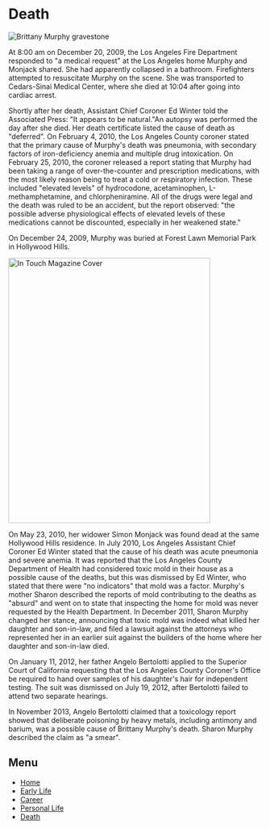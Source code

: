 <html>
  <head>
  <link rel="stylesheet" href="main.css">
</head>
<body>
  <main>
  <h1> Death </h1>
  <img src="https://www.google.com/search?q=brittany+murphy+gravestone&tbm=isch&source=iu&ictx=1&fir=ql4VTZAHThNgBM%252CYQasSTGvBs77LM%252C_&vet=1&usg=AI4_-kQgW5Kd-E9Vjl3oLddymEHUv0Re2w&sa=X&ved=2ahUKEwiPtsva1NjwAhXUFlkFHXfWA14Q9QF6BAgQEAE&biw=1396&bih=657#imgrc=Vy-rAqWiDuFWbM" alt="Brittany Murphy gravestone">
<p>At 8:00 am on December 20, 2009, the Los Angeles Fire Department responded to "a medical request" at the Los Angeles home Murphy and Monjack shared. She had apparently collapsed in a bathroom. Firefighters attempted to resuscitate Murphy on the scene. She was transported to Cedars-Sinai Medical Center, where she died at 10:04 after going into cardiac arrest.</p>

<p>Shortly after her death, Assistant Chief Coroner Ed Winter told the Associated Press: "It appears to be natural."An autopsy was performed the day after she died. Her death certificate listed the cause of death as "deferred". On February 4, 2010, the Los Angeles County coroner stated that the primary cause of Murphy's death was pneumonia, with secondary factors of iron-deficiency anemia and multiple drug intoxication. On February 25, 2010, the coroner released a report stating that Murphy had been taking a range of over-the-counter and prescription medications, with the most likely reason being to treat a cold or respiratory infection. These included "elevated levels" of hydrocodone, acetaminophen, L-methamphetamine, and chlorpheniramine. All of the drugs were legal and the death was ruled to be an accident, but the report observed: "the possible adverse physiological effects of elevated levels of these medications cannot be discounted, especially in her weakened state."</p>

<p>On December 24, 2009, Murphy was buried at Forest Lawn Memorial Park in Hollywood Hills.</p>
 <img src="https://the-hollywood-gossip-res.cloudinary.com/iu/s--7S4NwC7c--/t_xlarge_p/cs_srgb,f_auto,fl_strip_profile.lossy,q_auto:420/v1364525388/brittany-murphy-cover.jpg" alt="In Touch Magazine Cover" width="400" height="525">

<p>On May 23, 2010, her widower Simon Monjack was found dead at the same Hollywood Hills residence. In July 2010, Los Angeles Assistant Chief Coroner Ed Winter stated that the cause of his death was acute pneumonia and severe anemia. It was reported that the Los Angeles County Department of Health had considered toxic mold in their house as a possible cause of the deaths, but this was dismissed by Ed Winter, who stated that there were "no indicators" that mold was a factor. Murphy's mother Sharon described the reports of mold contributing to the deaths as "absurd" and went on to state that inspecting the home for mold was never requested by the Health Department. In December 2011, Sharon Murphy changed her stance, announcing that toxic mold was indeed what killed her daughter and son-in-law, and filed a lawsuit against the attorneys who represented her in an earlier suit against the builders of the home where her daughter and son-in-law died.</p>

<p>On January 11, 2012, her father Angelo Bertolotti applied to the Superior Court of California requesting that the Los Angeles County Coroner's Office be required to hand over samples of his daughter's hair for independent testing. The suit was dismissed on July 19, 2012, after Bertolotti failed to attend two separate hearings.</p>

<p>In November 2013, Angelo Bertolotti claimed that a toxicology report showed that deliberate poisoning by heavy metals, including antimony and barium, was a possible cause of Brittany Murphy's death. Sharon Murphy described the claim as "a smear".</p> 
</main>

<h2>Menu</h2>
<nav>
     <ul>
       <li><a href="https://julesyann19.github.io/brittanymurphy">Home</a></li>
       <li><a href="https://julesyann19.github.io/brittanymurphy/earlylife.html">Early Life</a></li>
       <li><a href="https://julesyann19.github.io/brittanymurphy/career.html">Career</a></li>
       <li><a href="https://julesyann19.github.io/brittanymurphy/personallife.html">Personal Life</a></li>
       <li><a href="https://julesyann19.github.io/brittanymurphy/death.html">Death</a></li>
        
</ul>
</nav>
</body>
</html>

</body>
</html>
